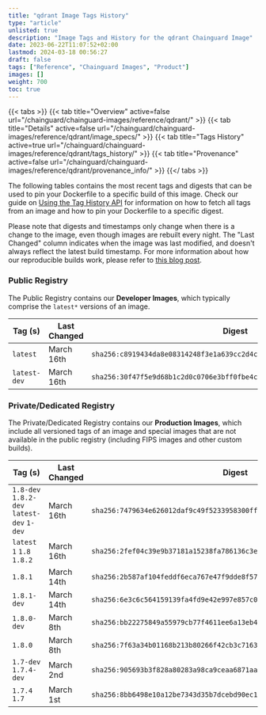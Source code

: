 ```yaml
---
title: "qdrant Image Tags History"
type: "article"
unlisted: true
description: "Image Tags and History for the qdrant Chainguard Image"
date: 2023-06-22T11:07:52+02:00
lastmod: 2024-03-18 00:56:27
draft: false
tags: ["Reference", "Chainguard Images", "Product"]
images: []
weight: 700
toc: true
---
```


{{< tabs >}}
{{< tab title="Overview" active=false url="/chainguard/chainguard-images/reference/qdrant/" >}}
{{< tab title="Details" active=false url="/chainguard/chainguard-images/reference/qdrant/image_specs/" >}}
{{< tab title="Tags History" active=true url="/chainguard/chainguard-images/reference/qdrant/tags_history/" >}}
{{< tab title="Provenance" active=false url="/chainguard/chainguard-images/reference/qdrant/provenance_info/" >}}
{{</ tabs >}}

The following tables contains the most recent tags and digests that can be used to pin your Dockerfile to a specific build of this image. Check our guide on [Using the Tag History API](/chainguard/chainguard-images/using-the-tag-history-api/) for information on how to fetch all tags from an image and how to pin your Dockerfile to a specific digest.

Please note that digests and timestamps only change when there is a change to the image, even though images are rebuilt every night. The "Last Changed" column indicates when the image was last modified, and doesn't always reflect the latest build timestamp. For more information about how our reproducible builds work, please refer to [this blog post](https://www.chainguard.dev/unchained/reproducing-chainguards-reproducible-image-builds).

### Public Registry
The Public Registry contains our **Developer Images**, which typically comprise the `latest*` versions of an image.

| Tag (s)       | Last Changed | Digest                                                                    |
|---------------|--------------|---------------------------------------------------------------------------|
|  `latest`     | March 16th   | `sha256:c8919434da8e08314248f3e1a639cc2d4c433b177c8fafb6d43570ffd638b156` |
|  `latest-dev` | March 16th   | `sha256:30f47f5e9d68b1c2d0c0706e3bff0fbe4c8c6e8844e53f17366f552c81fdd904` |


### Private/Dedicated Registry
The Private/Dedicated Registry contains our **Production Images**, which include all versioned tags of an image and special images that are not available in the public registry (including FIPS images and other custom builds).

| Tag (s)                                     | Last Changed | Digest                                                                    |
|---------------------------------------------|--------------|---------------------------------------------------------------------------|
|  `1.8-dev` `1.8.2-dev` `latest-dev` `1-dev` | March 16th   | `sha256:7479634e626012daf9c49f5233958300ff9cae1cc18ef4c2722792a2512a7c7e` |
|  `latest` `1` `1.8` `1.8.2`                 | March 16th   | `sha256:2fef04c39e9b37181a15238fa786136c3e5882df257996af1f92096a308dd565` |
|  `1.8.1`                                    | March 14th   | `sha256:2b587af104feddf6eca767e47f9dde8f5752f3dcd204137f5d30d07a51c067a6` |
|  `1.8.1-dev`                                | March 14th   | `sha256:6e3c6c564159139fa4fd9e42e997e857c02c7dddc8ba0e44b7ccc6197925b3f2` |
|  `1.8.0-dev`                                | March 8th    | `sha256:bb22275849a55979cb77f4611ee6a13eb43f2f6d7eb6ffe621be706a3e3b6235` |
|  `1.8.0`                                    | March 8th    | `sha256:7f63a34b01168b213b80266f42cb3c716319acc1fe7c5cd72f87064d0a55f2e7` |
|  `1.7-dev` `1.7.4-dev`                      | March 2nd    | `sha256:905693b3f828a80283a98ca9ceaa6871aa57192097c1c123f0e0965407bc45bf` |
|  `1.7.4` `1.7`                              | March 1st    | `sha256:8bb6498e10a12be7343d35b7dcebd90ec16c006750fd7af5060fb239d2a94b6d` |

